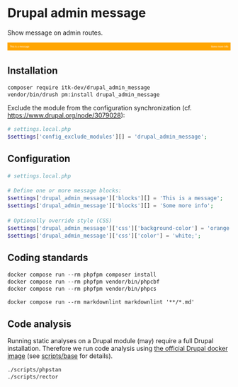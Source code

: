 # Drupal admin message

Show message on admin routes.

![Admin message](images/message.png "Admin message")

## Installation

```shell
composer require itk-dev/drupal_admin_message
vendor/bin/drush pm:install drupal_admin_message
```

Exclude the module from the configuration synchronization (cf.
<https://www.drupal.org/node/3079028>):

```php
# settings.local.php
$settings['config_exclude_modules'][] = 'drupal_admin_message';
```

## Configuration

```php
# settings.local.php

# Define one or more message blocks:
$settings['drupal_admin_message']['blocks'][] = 'This is a message';
$settings['drupal_admin_message']['blocks'][] = 'Some more info';

# Optionally override style (CSS)
$settings['drupal_admin_message']['css']['background-color'] = 'orange';
$settings['drupal_admin_message']['css']['color'] = 'white;';
```

## Coding standards

```shell
docker compose run --rm phpfpm composer install
docker compose run --rm phpfpm vendor/bin/phpcbf
docker compose run --rm phpfpm vendor/bin/phpcs
```

```shell
docker compose run --rm markdownlint markdownlint '**/*.md'
```

## Code analysis

Running static analyses on a Drupal module (may) require a full Drupal installation. Therefore we run code analysis
using [the official Drupal docker image](https://hub.docker.com/_/drupal/) (see [scripts/base](scripts/base) for
details).

```shell
./scripts/phpstan
./scripts/rector
 ```
